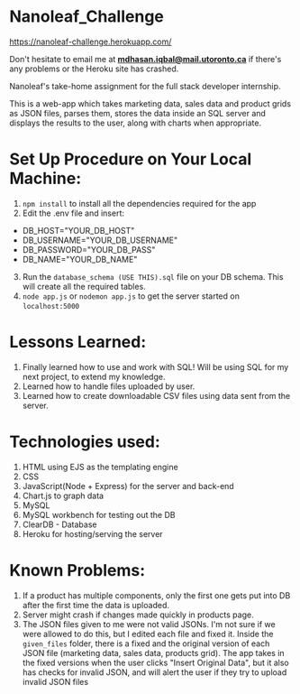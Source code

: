 # Nanoleaf_Challenge

https://nanoleaf-challenge.herokuapp.com/

Don't hesitate to email me at **mdhasan.iqbal@mail.utoronto.ca** if there's any problems or the Heroku site has crashed.

Nanoleaf's take-home assignment for the full stack developer internship. 

This is a web-app which takes marketing data, sales data and product grids as JSON files, parses them, stores the data inside an SQL server and displays the results to the user, along with charts when appropriate. 

# Set Up Procedure on Your Local Machine:
1. ```npm install``` to install all the dependencies required for the app
2. Edit the .env file and insert:
  * DB_HOST="YOUR_DB_HOST"
  * DB_USERNAME="YOUR_DB_USERNAME"
  * DB_PASSWORD="YOUR_DB_PASS"
  * DB_NAME="YOUR_DB_NAME"
3. Run the ```database_schema (USE THIS).sql``` file on your DB schema. This will create all the required tables.
4. ```node app.js``` or ```nodemon app.js``` to get the server started on ```localhost:5000```

# Lessons Learned:
1. Finally learned how to use and work with SQL! Will be using SQL for my next project, to extend my knowledge.
2. Learned how to handle files uploaded by user.
3. Learned how to create downloadable CSV files using data sent from the server.

# Technologies used:
1. HTML using EJS as the templating engine
2. CSS
3. JavaScript(Node + Express) for the server and back-end
4. Chart.js to graph data
5. MySQL
6. MySQL workbench for testing out the DB
7. ClearDB - Database
8. Heroku for hosting/serving the server

# Known Problems:
1. If a product has multiple components, only the first one gets put into DB after the first time the data is uploaded.
2. Server might crash if changes made quickly in products page.
3. The JSON files given to me were not valid JSONs. I'm not sure if we were allowed to do this, but I edited each file and fixed it. Inside the `given_files` folder, there is a fixed and the original version of each JSON file (marketing data, sales data, products grid). The app takes in the fixed versions when the user clicks "Insert Original Data", but it also has checks for invalid JSON, and will alert the user if they try to upload invalid JSON files
